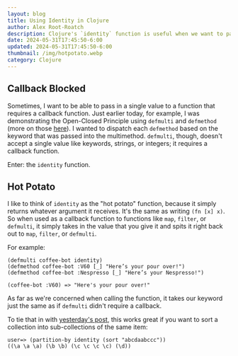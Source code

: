 ```yaml
---
layout: blog
title: Using Identity in Clojure
author: Alex Root-Roatch
description: Clojure's `identity` function is useful when we want to pass a single value but have to pass a function.
date: 2024-05-31T17:45:50-6:00
updated: 2024-05-31T17:45:50-6:00
thumbnail: /img/hotpotato.webp
category: Clojure
---
```


## Callback Blocked

Sometimes, I want to be able to pass in a single value to a function that requires a callback function. Just earlier today, for example, I was demonstrating the Open-Closed Principle using `defmulti` and `defmethod` (more on those [here](https://arootroatch-blog.vercel.app/runtime-polymorphism)). I wanted to dispatch each `defmethod` based on the keyword that was passed into the multimethod. `defmulti`, though, doesn't accept a single value like keywords, strings, or integers; it requires a callback function. 

Enter: the `identity` function.

## Hot Potato

I like to think of `identity` as the "hot potato" function, because it simply returns whatever argument it receives. It's the same as writing `(fn [x] x)`. So when used as a callback function to functions like `map`, `filter`, or `defmulti`, it simply takes in the value that you give it and spits it right back out to `map`, `filter`, or `defmulti`. 

For example: 

```
(defmulti coffee-bot identity)
(defmethod coffee-bot :V60 [_] "Here’s your pour over!")
(defmethod coffee-bot :Nespresso [_] "Here’s your Nespresso!")

(coffee-bot :V60) => "Here's your pour over!"
```

As far as we're concerned when calling the function, it takes our keyword just the same as if `defmulti` didn't require a callback. 

To tie that in with [yesterday's post](https://arootroatch-blog.vercel.app/partition), this works great if you want to sort a collection into sub-collections of the same item:

```
user=> (partition-by identity (sort "abcdaabccc"))
((\a \a \a) (\b \b) (\c \c \c \c) (\d))
```


